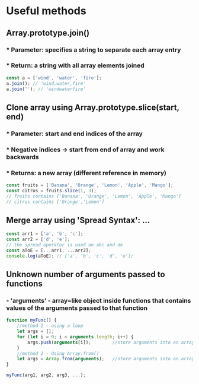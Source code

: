 # Useful methods

## Array.prototype.join()

### \* Parameter: specifies a string to separate each array entry

### \* Return: a string with all array elements joined

```javascript
const a = ['wind', 'water', 'fire'];
a.join(); // 'wind,water,fire'
a.join(''); // 'windwaterfire'
```

## Clone array using Array.prototype.slice(start, end)

### \* Parameter: start and end indices of the array

### \* Negative indices -> start from end of array and work backwards

### \* Returns: a new array (different reference in memory)

```javascript
const fruits = ['Banana', 'Orange', 'Lemon', 'Apple', 'Mango'];
const citrus = fruits.slice(1, 3);
// fruits contains ['Banana', 'Orange', 'Lemon', 'Apple', 'Mango']
// citrus contains ['Orange','Lemon']
```

## Merge array using 'Spread Syntax': ...

```javascript
const arr1 = ['a', 'b', 'c'];
const arr2 = ['d', 'e'];
// the spread operator is used on abc and de
const aToE = [...arr1, ...arr2];
console.log(aToE); // ['a', 'b', 'c', 'd', 'e'];
```

## Unknown number of arguments passed to functions

### - 'arguments' - array=like object inside functions that contains values of the arguments passed to that function

```javascript
function myFunc() {
    //method 1 - using a loop
    let args = [];
    for (let i = 0; i < arguments.length; i++) {
        args.push(arguments[i]);        //store arguments into an array
    }
    //method 2 - Using Array.from()
    let args = Array.from(arguments);   //store arguments into an array
}

myFunc(arg1, arg2, arg3, ...);
```
